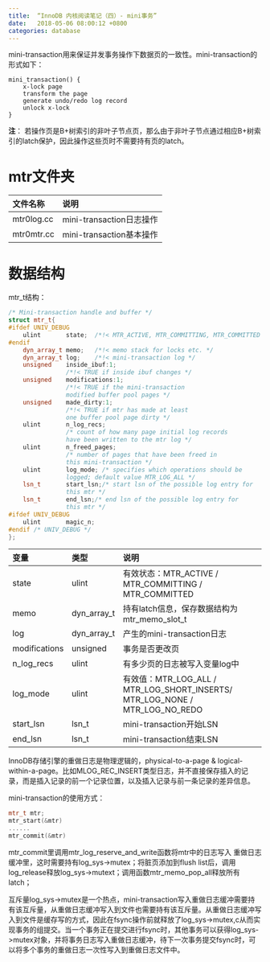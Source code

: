 ```yaml
---
title:  “InnoDB 内核阅读笔记（四）- mini事务”
date:   2018-05-06 08:00:12 +0800
categories: database
---
```


mini-transaction用来保证并发事务操作下数据页的一致性。mini-transaction的形式如下：
```
mini_transaction() {
	x-lock page
	transform the page
	generate undo/redo log record
	unlock x-lock
}
```

**注**： 若操作页是B+树索引的非叶子节点页，那么由于非叶子节点通过相应B+树索引的latch保护，因此操作这些页时不需要持有页的latch。


# **mtr文件夹**

文件名称 |  说明
:----|:----
mtr0log.cc | mini-transaction日志操作
mtr0mtr.cc | mini-transaction基本操作

# **数据结构**

mtr_t结构：
```cpp
/* Mini-transaction handle and buffer */
struct mtr_t{
#ifdef UNIV_DEBUG
	ulint		state;	/*!< MTR_ACTIVE, MTR_COMMITTING, MTR_COMMITTED */
#endif
	dyn_array_t	memo;	/*!< memo stack for locks etc. */
	dyn_array_t	log;	/*!< mini-transaction log */
	unsigned	inside_ibuf:1;
				/*!< TRUE if inside ibuf changes */
	unsigned	modifications:1;
				/*!< TRUE if the mini-transaction
				modified buffer pool pages */
	unsigned	made_dirty:1;
				/*!< TRUE if mtr has made at least
				one buffer pool page dirty */
	ulint		n_log_recs;
				/* count of how many page initial log records
				have been written to the mtr log */
	ulint		n_freed_pages;
				/* number of pages that have been freed in
				this mini-transaction */
	ulint		log_mode; /* specifies which operations should be
				logged; default value MTR_LOG_ALL */
	lsn_t		start_lsn;/* start lsn of the possible log entry for
				this mtr */
	lsn_t		end_lsn;/* end lsn of the possible log entry for
				this mtr */
#ifdef UNIV_DEBUG
	ulint		magic_n;
#endif /* UNIV_DEBUG */
};
```

变量 | 类型 |  说明
:----|:----|:----
state | ulint | 有效状态：MTR_ACTIVE / MTR_COMMITTING / MTR_COMMITTED
memo | dyn_array_t | 持有latch信息，保存数据结构为mtr_memo_slot_t
log | dyn_array_t | 产生的mini-transaction日志
modifications | unsigned | 事务是否更改页
n_log_recs | ulint | 有多少页的日志被写入变量log中
log_mode | ulint | 有效值：MTR_LOG_ALL / MTR_LOG_SHORT_INSERTS/ MTR_LOG_NONE / MTR_LOG_NO_REDO
start_lsn | lsn_t | mini-transaction开始LSN
end_lsn | lsn_t | mini-transaction结束LSN

InnoDB存储引擎的重做日志是物理逻辑的，physical-to-a-page & logical-within-a-page。比如MLOG_REC_INSERT类型日志，并不直接保存插入的记录，而是插入记录的前一个记录位置，以及插入记录与前一条记录的差异信息。

mini-transaction的使用方式：
```cpp
mtr_t mtr;
mtr_start(&mtr)
......
mtr_commit(&mtr)
```

mtr_commit里调用mtr_log_reserve_and_write函数将mtr中的日志写入
重做日志缓冲里，这时需要持有log_sys->mutex；将脏页添加到flush list后，调用log_release释放log_sys->mutext；调用函数mtr_memo_pop_all释放所有latch；

互斥量log_sys->mutex是一个热点，mini-transaction写入重做日志缓冲需要持有该互斥量，从重做日志缓冲写入到文件也需要持有该互斥量。从重做日志缓冲写入到文件是缓存写的方式，因此在fsync操作前就释放了log_sys->mutex,c从而实现事务的组提交。当一个事务正在提交进行fsync时，其他事务可以获得log_sys->mutex对象，并将事务日志写入重做日志缓冲，待下一次事务提交fsync时，可以将多个事务的重做日志一次性写入到重做日志文件中。